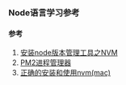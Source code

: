 ### Node语言学习参考

#### 参考
1. [安装node版本管理工具之NVM](https://www.jianshu.com/p/8671e439a811)
2. [PM2进程管理器](https://my.oschina.net/u/1251467/blog/843772)
3. [正确的安装和使用nvm(mac)](https://www.imooc.com/article/14617)
   








